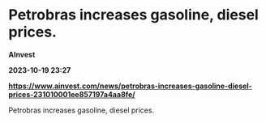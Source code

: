 # Petrobras increases gasoline, diesel prices.
**AInvest**

**2023-10-19 23:27**

**https://www.ainvest.com/news/petrobras-increases-gasoline-diesel-prices-231010001ee857197a4aa8fe/**

Petrobras increases gasoline, diesel prices.